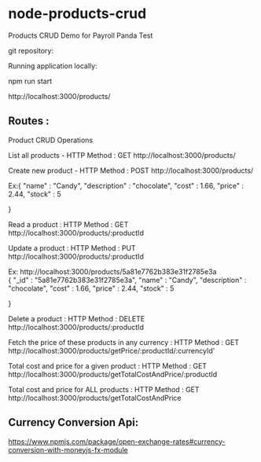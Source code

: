 # node-products-crud
Products CRUD Demo for Payroll Panda Test

git repository:

Running application locally:

npm run start

http://localhost:3000/products/

Routes :
-------

Product CRUD Operations 

List all products - HTTP Method : GET
http://localhost:3000/products/  
   			
Create new product - HTTP Method : POST
http://localhost:3000/products/ 

Ex:{
    "name" : "Candy",
    "description" : "chocolate",
    "cost" : 1.66,
    "price" : 2.44,
     "stock" : 5
    
  } 
   			
Read a product : HTTP Method : GET	
http://localhost:3000/products/:productId   

Update a product : HTTP Method : PUT	
http://localhost:3000/products/:productId   
 
Ex:
http://localhost:3000/products/5a81e7762b383e31f2785e3a   
	{
	"_id" : "5a81e7762b383e31f2785e3a",
    "name" : "Candy",
    "description" : "chocolate",
    "cost" : 1.66,
    "price" : 2.44,
     "stock" : 5
    
  } 
  
Delete a product : HTTP Method : DELETE	
http://localhost:3000/products/:productId    
 
Fetch the price of these products in any currency : HTTP Method : GET	
http://localhost:3000/products/getPrice/:productId/:currencyId'

Total cost and price for a given product : HTTP Method : GET	
http://localhost:3000/products/getTotalCostAndPrice/:productId

Total cost and price for ALL products : HTTP Method : GET
http://localhost:3000/products/getTotalCostAndPrice


Currency Conversion Api:
-----------------------

https://www.npmjs.com/package/open-exchange-rates#currency-conversion-with-moneyjs-fx-module

